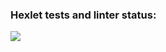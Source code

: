 ### Hexlet tests and linter status:
<a href="https://codeclimate.com/github/ZoqS/Hexlet_proj_1/maintainability"><img src="https://api.codeclimate.com/v1/badges/8347fdc2605b447c904d/maintainability" /></a>
